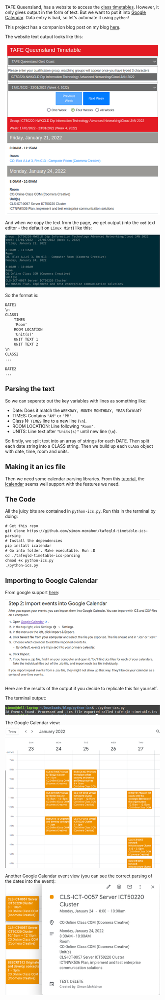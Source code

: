 
TAFE Queensland, has a website to access the [class timetables](https://timetables.tafeqld.edu.au/group). However, it only gives output in the form of text. But we want to put it into [Google Calendar](https://calendar.google.com). Data entry is bad, so let's automate it using `python`!

This project has a companion blog post on my blog [here](https://simonmcmahon.com/blog/tafe-timetable-python/).

The website text output looks like this:

![website screenshot](/images/tafe-timetable-python/timetable.png)

And when we copy the text from the page, we get output (into the `xed` text editor - the default on `Linux Mint`) like this:

![copied text](/images/tafe-timetable-python/copied-text-timetable.png)

So the format is:

```text
DATE1
\n
CLASS1
    TIMES
    'Room'
    ROOM LOCATION
    'Unit(s)'
    UNIT TEXT 1
    UNIT TEXT 2
\n
CLASS2
...

DATE2
...

```
## Parsing the text

So we can seperate out the key variables with lines as something like:

* Date: Does it match the `WEEKDAY, MONTH MONTHDAY, YEAR` format?
* TIMES: Contains `"AM"` or `"PM"`.
* Class N: `TIMES` line to a new line (`\n`).
* ROOM LOCATION: Line following `"Room"`.
* UNITS: Line text after `"Units(s)"` until new line (`\n`).

So firstly, we split text into an array of strings for each DATE. Then split each date string into a CLASS string. 
Then we build up each `CLASS` object with date, time, room and units.

## Making it an ics file

Then we need some calendar parsing libraries. From this [tutorial](https://www.tutorialsbuddy.com/create-ics-calendar-file-in-python), the [icalendar](https://pypi.org/project/icalendar/) seems well support with the features we need.

## The Code

All the juicy bits are contained in `python-ics.py`. Run this in the terminal by doing:

```shell
# Get this repo
git clone https://github.com/simon-mcmahon/tafeqld-timetable-ics-parsing
# Install the dependencies
pip install icalendar
# Go into folder. Make executable. Run :D
cd ./tafeqld-timetable-ics-parsing
chmod +x python-ics.py
./python-ics.py
```

## Importing to Google Calendar

From google support [here](https://support.google.com/calendar/answer/37118?hl=en&co=GENIE.Platform%3DDesktop#zippy=):

![import google calendar](/images/tafe-timetable-python/import-gcal.png)

Here are the results of the output if you decide to replicate this for yourself.

The terminal output:

![terminal output](/images/tafe-timetable-python/terminal-output.png)

The Google Calendar view:
![calendar view](/images/tafe-timetable-python/calendar-view.png)

Another Google Calendar event view (you can see the correct parsing of the dates into the event):
![date-parsing-verify](/images/tafe-timetable-python/date-parsing-verify.png)

